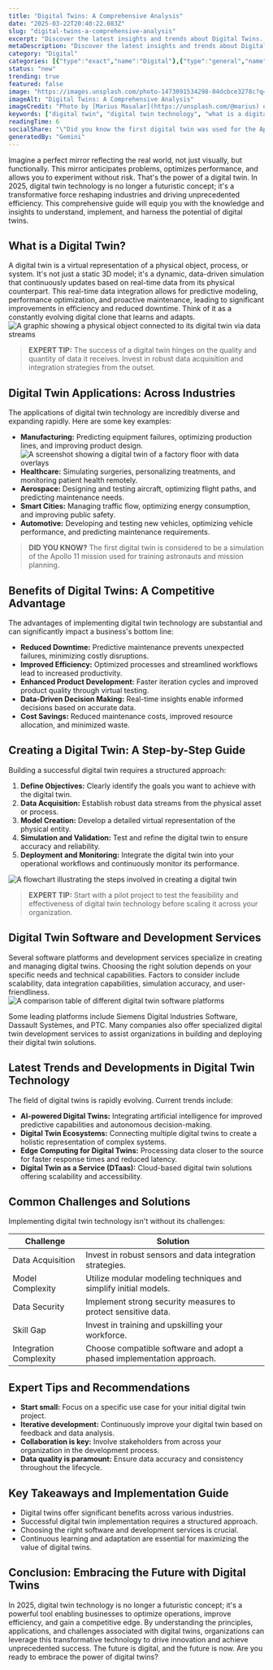 ```yaml
---
title: "Digital Twins: A Comprehensive Analysis"
date: "2025-03-22T20:40:22.083Z"
slug: "digital-twins-a-comprehensive-analysis"
excerpt: "Discover the latest insights and trends about Digital Twins. This comprehensive guide covers everything you need to know about Digital Twins in 2025."
metaDescription: "Discover the latest insights and trends about Digital Twins. This comprehensive guide covers everything you need to know about Digital Twins in 2025."
category: "Digital"
categories: [{"type":"exact","name":"Digital"},{"type":"general","name":"Engineering"},{"type":"medium","name":"Manufacturing"},{"type":"specific","name":"Simulation"},{"type":"niche","name":"Predictive Maintenance"}]
status: "new"
trending: true
featured: false
image: "https://images.unsplash.com/photo-1473091534298-04dcbce3278c?q=85&w=1200&fit=max&fm=webp&auto=compress"
imageAlt: "Digital Twins: A Comprehensive Analysis"
imageCredit: "Photo by [Marius Masalar](https://unsplash.com/@marius) on Unsplash"
keywords: ["digital twin", "digital twin technology", "what is a digital twin", "digital twin applications", "industrial digital twin", "benefits of digital twins", "digital twin software", "create a digital twin", "digital twin examples", "digital twin development services"]
readingTime: 6
socialShare: "\"Did you know the first digital twin was used for the Apollo 11 mission? Today, they're revolutionizing industries, predicting failures before they happen.\""
generatedBy: "Gemini"
---
```




Imagine a perfect mirror reflecting the real world, not just visually, but functionally.  This mirror anticipates problems, optimizes performance, and allows you to experiment without risk. That's the power of a digital twin.  In 2025, digital twin technology is no longer a futuristic concept; it's a transformative force reshaping industries and driving unprecedented efficiency. This comprehensive guide will equip you with the knowledge and insights to understand, implement, and harness the potential of digital twins.

## What is a Digital Twin?

A digital twin is a virtual representation of a physical object, process, or system.  It's not just a static 3D model; it's a dynamic, data-driven simulation that continuously updates based on real-time data from its physical counterpart.  This real-time data integration allows for predictive modeling, performance optimization, and proactive maintenance, leading to significant improvements in efficiency and reduced downtime.  Think of it as a constantly evolving digital clone that learns and adapts. ![A graphic showing a physical object connected to its digital twin via data streams](https://images.unsplash.com/photo-1592084284963-884b5d66f7cc?q=85&w=1200&fit=max&fm=webp&auto=compress)

> **EXPERT TIP:**  The success of a digital twin hinges on the quality and quantity of data it receives.  Invest in robust data acquisition and integration strategies from the outset.

## Digital Twin Applications: Across Industries

The applications of digital twin technology are incredibly diverse and expanding rapidly.  Here are some key examples:

* **Manufacturing:** Predicting equipment failures, optimizing production lines, and improving product design.  ![A screenshot showing a digital twin of a factory floor with data overlays](https://images.unsplash.com/photo-1612169998539-486f9ca6194b?q=85&w=1200&fit=max&fm=webp&auto=compress)
* **Healthcare:**  Simulating surgeries, personalizing treatments, and monitoring patient health remotely.
* **Aerospace:**  Designing and testing aircraft, optimizing flight paths, and predicting maintenance needs.
* **Smart Cities:**  Managing traffic flow, optimizing energy consumption, and improving public safety.
* **Automotive:**  Developing and testing new vehicles, optimizing vehicle performance, and predicting maintenance requirements.

> **DID YOU KNOW?**  The first digital twin is considered to be a simulation of the Apollo 11 mission used for training astronauts and mission planning.

## Benefits of Digital Twins: A Competitive Advantage

The advantages of implementing digital twin technology are substantial and can significantly impact a business's bottom line:

* **Reduced Downtime:** Predictive maintenance prevents unexpected failures, minimizing costly disruptions.
* **Improved Efficiency:** Optimized processes and streamlined workflows lead to increased productivity.
* **Enhanced Product Development:**  Faster iteration cycles and improved product quality through virtual testing.
* **Data-Driven Decision Making:**  Real-time insights enable informed decisions based on accurate data.
* **Cost Savings:**  Reduced maintenance costs, improved resource allocation, and minimized waste.

## Creating a Digital Twin: A Step-by-Step Guide

Building a successful digital twin requires a structured approach:

1. **Define Objectives:** Clearly identify the goals you want to achieve with the digital twin.
2. **Data Acquisition:** Establish robust data streams from the physical asset or process.
3. **Model Creation:** Develop a detailed virtual representation of the physical entity.
4. **Simulation and Validation:** Test and refine the digital twin to ensure accuracy and reliability.
5. **Deployment and Monitoring:** Integrate the digital twin into your operational workflows and continuously monitor its performance.

![A flowchart illustrating the steps involved in creating a digital twin](https://images.unsplash.com/photo-1526374965328-7f61d4dc18c5?q=85&w=1200&fit=max&fm=webp&auto=compress)

> **EXPERT TIP:**  Start with a pilot project to test the feasibility and effectiveness of digital twin technology before scaling it across your organization.

## Digital Twin Software and Development Services

Several software platforms and development services specialize in creating and managing digital twins.  Choosing the right solution depends on your specific needs and technical capabilities.  Factors to consider include scalability, data integration capabilities, simulation accuracy, and user-friendliness.  ![A comparison table of different digital twin software platforms](https://images.unsplash.com/photo-1512295767273-ac109ac3acfa?q=85&w=1200&fit=max&fm=webp&auto=compress)

Some leading platforms include Siemens Digital Industries Software, Dassault Systèmes, and PTC.  Many companies also offer specialized digital twin development services to assist organizations in building and deploying their digital twin solutions.

## Latest Trends and Developments in Digital Twin Technology

The field of digital twins is rapidly evolving.  Current trends include:

* **AI-powered Digital Twins:** Integrating artificial intelligence for improved predictive capabilities and autonomous decision-making.
* **Digital Twin Ecosystems:** Connecting multiple digital twins to create a holistic representation of complex systems.
* **Edge Computing for Digital Twins:** Processing data closer to the source for faster response times and reduced latency.
* **Digital Twin as a Service (DTaas):** Cloud-based digital twin solutions offering scalability and accessibility.

## Common Challenges and Solutions

Implementing digital twin technology isn't without its challenges:

| **Challenge**           | **Solution**                                                                   |
|------------------------|-------------------------------------------------------------------------------|
| Data Acquisition        | Invest in robust sensors and data integration strategies.                        |
| Model Complexity        | Utilize modular modeling techniques and simplify initial models.                 |
| Data Security           | Implement strong security measures to protect sensitive data.                     |
| Skill Gap               | Invest in training and upskilling your workforce.                               |
| Integration Complexity | Choose compatible software and adopt a phased implementation approach.            |

## Expert Tips and Recommendations

* **Start small:** Focus on a specific use case for your initial digital twin project.
* **Iterative development:**  Continuously improve your digital twin based on feedback and data analysis.
* **Collaboration is key:**  Involve stakeholders from across your organization in the development process.
* **Data quality is paramount:**  Ensure data accuracy and consistency throughout the lifecycle.

## Key Takeaways and Implementation Guide

* Digital twins offer significant benefits across various industries.
* Successful digital twin implementation requires a structured approach.
* Choosing the right software and development services is crucial.
* Continuous learning and adaptation are essential for maximizing the value of digital twins.

## Conclusion: Embracing the Future with Digital Twins

In 2025, digital twin technology is no longer a futuristic concept; it's a powerful tool enabling businesses to optimize operations, improve efficiency, and gain a competitive edge.  By understanding the principles, applications, and challenges associated with digital twins, organizations can leverage this transformative technology to drive innovation and achieve unprecedented success.  The future is digital, and the future is now.  Are you ready to embrace the power of digital twins?


